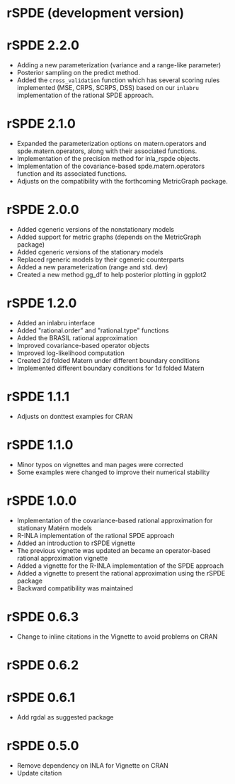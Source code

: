 # rSPDE (development version)

# rSPDE 2.2.0
* Adding a new parameterization (variance and a range-like parameter)
* Posterior sampling on the predict method.
* Added the `cross_validation` function which has several scoring rules implemented (MSE, CRPS, SCRPS, DSS) based on our `inlabru` implementation of the rational SPDE approach.

# rSPDE 2.1.0
* Expanded the parameterization options on matern.operators and spde.matern.operators, along with their associated functions.
* Implementation of the precision method for inla_rspde objects.
* Implementation of the covariance-based spde.matern.operators function and its associated functions.
* Adjusts on the compatibility with the forthcoming MetricGraph package.

# rSPDE 2.0.0
* Added cgeneric versions of the nonstationary models
* Added support for metric graphs (depends on the MetricGraph package)
* Added cgeneric versions of the stationary models
* Replaced rgeneric models by their cgeneric counterparts
* Added a new parameterization (range and std. dev)
* Created a new method gg_df to help posterior plotting in ggplot2

# rSPDE 1.2.0
* Added an inlabru interface
* Added "rational.order" and "rational.type" functions
* Added the BRASIL rational approximation
* Improved covariance-based operator objects
* Improved log-likelihood computation
* Created 2d folded Matern under different boundary conditions
* Implemented different boundary conditions for 1d folded Matern


# rSPDE 1.1.1
* Adjusts on donttest examples for CRAN

# rSPDE 1.1.0
* Minor typos on vignettes and man pages were corrected
* Some examples were changed to improve their numerical stability

# rSPDE 1.0.0
* Implementation of the covariance-based rational approximation for stationary Matérn models
* R-INLA implementation of the rational SPDE approach
* Added an introduction to rSPDE vignette
* The previous vignette was updated an became an operator-based rational approximation vignette
* Added a vignette for the R-INLA implementation of the SPDE approach
* Added a vignette to present the rational approximation using the rSPDE package
* Backward compatibility was maintained

# rSPDE 0.6.3
* Change to inline citations in the Vignette to avoid problems on CRAN

# rSPDE 0.6.2

# rSPDE 0.6.1
* Add rgdal as suggested package

# rSPDE 0.5.0
* Remove dependency on INLA for Vignette on CRAN 
* Update citation 
